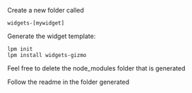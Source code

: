 Create a new folder called 

```widgets-[mywidget]```

Generate the widget template:

```
lpm init
lpm install widgets-gizmo
```

Feel free to delete the node_modules folder that is generated

Follow the readme in the folder generated